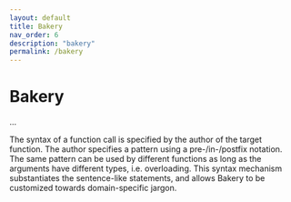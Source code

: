 ```yaml
---
layout: default
title: Bakery
nav_order: 6
description: "bakery"
permalink: /bakery
---
```


# Bakery
...


The syntax of a function call is specified by the author of the target function. The author specifies a pattern using a pre-/in-/postfix notation. The same pattern can be used by different functions as long as the arguments have different types, i.e. overloading. This syntax mechanism substantiates the sentence-like statements, and allows Bakery to be customized towards domain-specific jargon.
